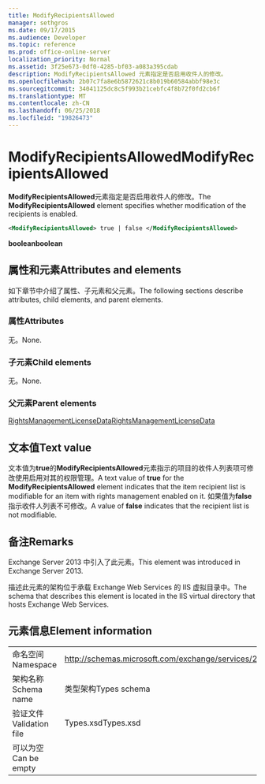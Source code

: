 ```yaml
---
title: ModifyRecipientsAllowed
manager: sethgros
ms.date: 09/17/2015
ms.audience: Developer
ms.topic: reference
ms.prod: office-online-server
localization_priority: Normal
ms.assetid: 3f25e673-0df0-4285-bf03-a083a395cdab
description: ModifyRecipientsAllowed 元素指定是否启用收件人的修改。
ms.openlocfilehash: 2b07c7fa8e6b5872621c8b019b60584abbf98e3c
ms.sourcegitcommit: 34041125dc8c5f993b21cebfc4f8b72f0fd2cb6f
ms.translationtype: MT
ms.contentlocale: zh-CN
ms.lasthandoff: 06/25/2018
ms.locfileid: "19826473"
---
```

# <a name="modifyrecipientsallowed"></a><span data-ttu-id="790d9-103">ModifyRecipientsAllowed</span><span class="sxs-lookup"><span data-stu-id="790d9-103">ModifyRecipientsAllowed</span></span>

<span data-ttu-id="790d9-104">**ModifyRecipientsAllowed**元素指定是否启用收件人的修改。</span><span class="sxs-lookup"><span data-stu-id="790d9-104">The **ModifyRecipientsAllowed** element specifies whether modification of the recipients is enabled.</span></span> 
  
```XML
<ModifyRecipientsAllowed> true | false </ModifyRecipientsAllowed>
```

 <span data-ttu-id="790d9-105">**boolean**</span><span class="sxs-lookup"><span data-stu-id="790d9-105">**boolean**</span></span>
## <a name="attributes-and-elements"></a><span data-ttu-id="790d9-106">属性和元素</span><span class="sxs-lookup"><span data-stu-id="790d9-106">Attributes and elements</span></span>

<span data-ttu-id="790d9-107">如下章节中介绍了属性、子元素和父元素。</span><span class="sxs-lookup"><span data-stu-id="790d9-107">The following sections describe attributes, child elements, and parent elements.</span></span>
  
### <a name="attributes"></a><span data-ttu-id="790d9-108">属性</span><span class="sxs-lookup"><span data-stu-id="790d9-108">Attributes</span></span>

<span data-ttu-id="790d9-109">无。</span><span class="sxs-lookup"><span data-stu-id="790d9-109">None.</span></span>
  
### <a name="child-elements"></a><span data-ttu-id="790d9-110">子元素</span><span class="sxs-lookup"><span data-stu-id="790d9-110">Child elements</span></span>

<span data-ttu-id="790d9-111">无。</span><span class="sxs-lookup"><span data-stu-id="790d9-111">None.</span></span>
  
### <a name="parent-elements"></a><span data-ttu-id="790d9-112">父元素</span><span class="sxs-lookup"><span data-stu-id="790d9-112">Parent elements</span></span>

[<span data-ttu-id="790d9-113">RightsManagementLicenseData</span><span class="sxs-lookup"><span data-stu-id="790d9-113">RightsManagementLicenseData</span></span>](rightsmanagementlicensedata.md)
  
## <a name="text-value"></a><span data-ttu-id="790d9-114">文本值</span><span class="sxs-lookup"><span data-stu-id="790d9-114">Text value</span></span>

<span data-ttu-id="790d9-115">文本值为**true**的**ModifyRecipientsAllowed**元素指示的项目的收件人列表项可修改使用启用对其的权限管理。</span><span class="sxs-lookup"><span data-stu-id="790d9-115">A text value of **true** for the **ModifyRecipientsAllowed** element indicates that the item recipient list is modifiable for an item with rights management enabled on it.</span></span> <span data-ttu-id="790d9-116">如果值为**false**指示收件人列表不可修改。</span><span class="sxs-lookup"><span data-stu-id="790d9-116">A value of **false** indicates that the recipient list is not modifiable.</span></span> 
  
## <a name="remarks"></a><span data-ttu-id="790d9-117">备注</span><span class="sxs-lookup"><span data-stu-id="790d9-117">Remarks</span></span>

<span data-ttu-id="790d9-118">Exchange Server 2013 中引入了此元素。</span><span class="sxs-lookup"><span data-stu-id="790d9-118">This element was introduced in Exchange Server 2013.</span></span>
  
<span data-ttu-id="790d9-119">描述此元素的架构位于承载 Exchange Web Services 的 IIS 虚拟目录中。</span><span class="sxs-lookup"><span data-stu-id="790d9-119">The schema that describes this element is located in the IIS virtual directory that hosts Exchange Web Services.</span></span>
  
## <a name="element-information"></a><span data-ttu-id="790d9-120">元素信息</span><span class="sxs-lookup"><span data-stu-id="790d9-120">Element information</span></span>

|||
|:-----|:-----|
|<span data-ttu-id="790d9-121">命名空间</span><span class="sxs-lookup"><span data-stu-id="790d9-121">Namespace</span></span>  <br/> |http://schemas.microsoft.com/exchange/services/2006/types  <br/> |
|<span data-ttu-id="790d9-122">架构名称</span><span class="sxs-lookup"><span data-stu-id="790d9-122">Schema name</span></span>  <br/> |<span data-ttu-id="790d9-123">类型架构</span><span class="sxs-lookup"><span data-stu-id="790d9-123">Types schema</span></span>  <br/> |
|<span data-ttu-id="790d9-124">验证文件</span><span class="sxs-lookup"><span data-stu-id="790d9-124">Validation file</span></span>  <br/> |<span data-ttu-id="790d9-125">Types.xsd</span><span class="sxs-lookup"><span data-stu-id="790d9-125">Types.xsd</span></span>  <br/> |
|<span data-ttu-id="790d9-126">可以为空</span><span class="sxs-lookup"><span data-stu-id="790d9-126">Can be empty</span></span>  <br/> ||
   

